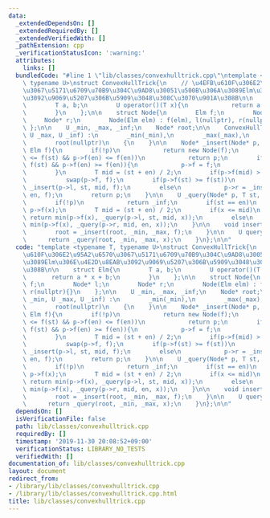 ```yaml
---
data:
  _extendedDependsOn: []
  _extendedRequiredBy: []
  _extendedVerifiedWith: []
  _pathExtension: cpp
  _verificationStatusIcon: ':warning:'
  attributes:
    links: []
  bundledCode: "#line 1 \"lib/classes/convexhulltrick.cpp\"\ntemplate <typename T,\
    \ typename U>\nstruct ConvexHullTrick{\n    // \u4EFB\u610F\u306E2\u95A2\u6570\
    \u3067\u5171\u6709\u70B9\u304C\u9AD8\u30051\u500B\u306A\u3089Elm\u306E\u4E2D\u8EAB\
    \u3092\u9069\u5207\u306B\u5909\u3048\u308C\u3070\u901A\u308B\n\n    struct Elm{\n\
    \        T a, b;\n        U operator()(T x){\n            return a * x + b;\n\
    \        }\n    };\n\n    struct Node{\n        Elm f;\n        Node* l;\n   \
    \     Node* r;\n        Node(Elm elm) : f(elm), l(nullptr), r(nullptr){}\n   \
    \ };\n\n    U _min, _max, _inf;\n    Node* root;\n\n    ConvexHullTrick(U _min,\
    \ U _max, U _inf) :\n        _min(_min),\n        _max(_max),\n        _inf(_inf),\n\
    \        root(nullptr)\n    {\n    }\n\n    Node* _insert(Node* p, T st, T en,\
    \ Elm f){\n        if(!p)\n            return new Node(f);\n        if(p->f(st)\
    \ <= f(st) && p->f(en) <= f(en))\n            return p;\n        if(p->f(st) >=\
    \ f(st) && p->f(en) >= f(en)){\n            p->f = f;\n            return p;\n\
    \        }\n        T mid = (st + en) / 2;\n        if(p->f(mid) > f(mid))\n \
    \           swap(p->f, f);\n        if(p->f(st) >= f(st))\n            p->l =\
    \ _insert(p->l, st, mid, f);\n        else\n            p->r = _insert(p->r, mid,\
    \ en, f);\n        return p;\n    }\n\n    U _query(Node* p, T st, T en, T x){\n\
    \        if(!p)\n            return _inf;\n        if(st == en)\n            return\
    \ p->f(x);\n        T mid = (st + en) / 2;\n        if(x <= mid)\n           \
    \ return min(p->f(x), _query(p->l, st, mid, x));\n        else\n            return\
    \ min(p->f(x), _query(p->r, mid, en, x));\n    }\n\n    void insert(Elm f){\n\
    \        root = _insert(root, _min, _max, f);\n    }\n\n    U query(T x){\n  \
    \      return _query(root, _min, _max, x);\n    }\n};\n\n"
  code: "template <typename T, typename U>\nstruct ConvexHullTrick{\n    // \u4EFB\
    \u610F\u306E2\u95A2\u6570\u3067\u5171\u6709\u70B9\u304C\u9AD8\u30051\u500B\u306A\
    \u3089Elm\u306E\u4E2D\u8EAB\u3092\u9069\u5207\u306B\u5909\u3048\u308C\u3070\u901A\
    \u308B\n\n    struct Elm{\n        T a, b;\n        U operator()(T x){\n     \
    \       return a * x + b;\n        }\n    };\n\n    struct Node{\n        Elm\
    \ f;\n        Node* l;\n        Node* r;\n        Node(Elm elm) : f(elm), l(nullptr),\
    \ r(nullptr){}\n    };\n\n    U _min, _max, _inf;\n    Node* root;\n\n    ConvexHullTrick(U\
    \ _min, U _max, U _inf) :\n        _min(_min),\n        _max(_max),\n        _inf(_inf),\n\
    \        root(nullptr)\n    {\n    }\n\n    Node* _insert(Node* p, T st, T en,\
    \ Elm f){\n        if(!p)\n            return new Node(f);\n        if(p->f(st)\
    \ <= f(st) && p->f(en) <= f(en))\n            return p;\n        if(p->f(st) >=\
    \ f(st) && p->f(en) >= f(en)){\n            p->f = f;\n            return p;\n\
    \        }\n        T mid = (st + en) / 2;\n        if(p->f(mid) > f(mid))\n \
    \           swap(p->f, f);\n        if(p->f(st) >= f(st))\n            p->l =\
    \ _insert(p->l, st, mid, f);\n        else\n            p->r = _insert(p->r, mid,\
    \ en, f);\n        return p;\n    }\n\n    U _query(Node* p, T st, T en, T x){\n\
    \        if(!p)\n            return _inf;\n        if(st == en)\n            return\
    \ p->f(x);\n        T mid = (st + en) / 2;\n        if(x <= mid)\n           \
    \ return min(p->f(x), _query(p->l, st, mid, x));\n        else\n            return\
    \ min(p->f(x), _query(p->r, mid, en, x));\n    }\n\n    void insert(Elm f){\n\
    \        root = _insert(root, _min, _max, f);\n    }\n\n    U query(T x){\n  \
    \      return _query(root, _min, _max, x);\n    }\n};\n\n"
  dependsOn: []
  isVerificationFile: false
  path: lib/classes/convexhulltrick.cpp
  requiredBy: []
  timestamp: '2019-11-30 20:08:52+09:00'
  verificationStatus: LIBRARY_NO_TESTS
  verifiedWith: []
documentation_of: lib/classes/convexhulltrick.cpp
layout: document
redirect_from:
- /library/lib/classes/convexhulltrick.cpp
- /library/lib/classes/convexhulltrick.cpp.html
title: lib/classes/convexhulltrick.cpp
---
```

